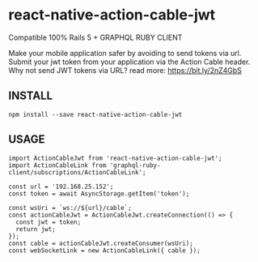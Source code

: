 # react-native-action-cable-jwt
Compatible 100% Rails 5 + GRAPHQL RUBY CLIENT

Make your mobile application safer by avoiding to send tokens via url. Submit your jwt token from your application via the Action Cable header. 
Why not send JWT tokens via URL? read more: https://bit.ly/2nZ4GbS

## INSTALL

```
npm install --save react-native-action-cable-jwt
```

## USAGE
```
import ActionCableJwt from 'react-native-action-cable-jwt';
import ActionCableLink from 'graphql-ruby-client/subscriptions/ActionCableLink';

const url = '192.168.25.152';
const token = await AsyncStorage.getItem('token');  

const wsUri = `ws://${url}/cable`;
const actionCableJwt = ActionCableJwt.createConnection(() => {
  const jwt = token;
  return jwt;
});
const cable = actionCableJwt.createConsumer(wsUri);
const webSocketLink = new ActionCableLink({ cable });

```
